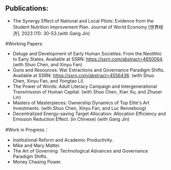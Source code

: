 <p>
 
  Publications:
  ---
  - The Synergy Effect of National and Local Pilots: Evidence from the Student Nutrition Improvement Plan. Journal of World Economy [世界经济], 2023 (11): 30-53.(with Gang Jin)
</p>

<p>
  #Working Papers:
  
  - Deluge and Development of Early Human Societies: From the Neolithic to Early States. Available at SSRN: https://ssrn.com/abstract=4650064. (with Shuo Chen, and Xinyu Fan)
  - Guns and Resources: War Extractions and Governance Paradigm Shifts. Available at SSRN: https://ssrn.com/abstract=4556436. (with Shuo Chen, Xinyu Fan, and Yongtao Li)
  - The Power of Words: Adult Literacy Campaign and Intergenerational Transmission of Human Capital. (with Shuo Chen, Xian Xu, and Zhuoer Lin)
  - Masters of Masterpieces: Ownership Dynamics of Top Elite's Art Investments. (with Shuo Chen, Xinyu Fan, and Luc Renneboog)
  - Decentralized Energy-saving Target Allocation: Allocation Efficiency and Emission Reduction Effect. (in Chinese) (with Gang Jin)
</p>

<p>
  #Work in Progress：
  
  - Institutional Reform and Academic Productivity.
  - Mike and Mary Matter.
  - The Art of Governing: Technological Advances and Governance Paradigm Shifts.
  - Money Chasing Power.
</p>

<br />
<br />
